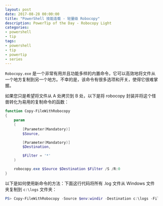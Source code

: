 ```yaml
---
layout: post
date: 2017-08-28 00:00:00
title: "PowerShell 技能连载 - 轻量级 Robocopy"
description: PowerTip of the Day - Robocopy Light
categories:
- powershell
- tip
tags:
- powershell
- tip
- powertip
- series
---
```

`Robocopy.exe` 是一个非常有用并且功能多样的内置命令，它可以高效地将文件从一个地方复制到另一个地方。不幸的是，该命令有很多选项和开关，使得它很难掌握。

如果您只是希望将文件从 A 处拷贝到 B 处，以下是将 robocopy 封装并将这个怪兽转化为易用的复制命令的函数：

```powershell
function Copy-FileWithRobocopy
{
    param
    (
        [Parameter(Mandatory)]
        $Source,

        [Parameter(Mandatory)]
        $Destination,

        $Filter = '*'
    )

    robocopy.exe $Source $Destination $Filter /S /R:0
}
```

以下是如何使用新命令的方法：下面这行代码将所有 .log 文件从 Windows 文件夹复制到 `c:\logs` 文件夹：

```powershell
PS> Copy-FileWithRobocopy -Source $env:windir -Destination c:\logs -Filter *.log
```

<!--本文国际来源：[Robocopy Light](http://community.idera.com/powershell/powertips/b/tips/posts/robocopy-light)-->
